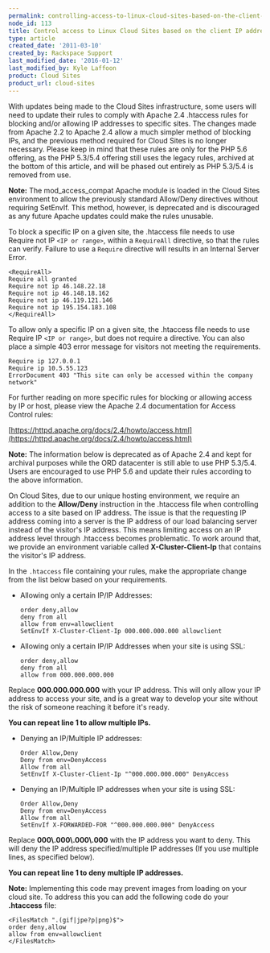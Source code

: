 ```yaml
---
permalink: controlling-access-to-linux-cloud-sites-based-on-the-client-ip-address/
node_id: 113
title: Control access to Linux Cloud Sites based on the client IP address
type: article
created_date: '2011-03-10'
created_by: Rackspace Support
last_modified_date: '2016-01-12'
last_modified_by: Kyle Laffoon
product: Cloud Sites
product_url: cloud-sites
---
```


With updates being made to the Cloud Sites infrastructure, some users
will need to update their rules to comply with Apache 2.4 .htaccess
rules for blocking and/or allowing IP addresses to specific sites. The
changes made from Apache 2.2 to Apache 2.4 allow a much simpler method
of blocking IPs, and the previous method required for Cloud Sites is no
longer necessary. Please keep in mind that these rules are only for the
PHP 5.6 offering, as the PHP 5.3/5.4 offering still uses the legacy
rules, archived at the bottom of this article, and will be phased out
entirely as PHP 5.3/5.4 is removed from use.

**Note:** The mod_access_compat Apache module is loaded in the Cloud Sites
environment to allow the previously standard Allow/Deny directives
without requiring SetEnvIf. This method, however, is deprecated and is
discouraged as any future Apache updates could make the rules
unusable.

To block a specific IP on a given site, the .htaccess file needs to use
Require not IP `<IP or range>`, within a `RequireAll` directive, so
that the rules can verify. Failure to use a `Require` directive will
results in an Internal Server Error.

    <RequireAll>
    Require all granted
    Require not ip 46.148.22.18
    Require not ip 46.148.18.162
    Require not ip 46.119.121.146
    Require not ip 195.154.183.108
    </RequireAll>

To allow only a specific IP on a given site, the .htaccess file needs to
use Require IP `<IP or range>`, but does not require a directive.
You can also place a simple 403 error message for visitors not meeting
the requirements.

    Require ip 127.0.0.1
    Require ip 10.5.55.123
    ErrorDocument 403 "This site can only be accessed within the company network"

For further reading on more specific rules for blocking or allowing
access by IP or host, please view the Apache 2.4 documentation for
Access Control rules:

[https://httpd.apache.org/docs/2.4/howto/access.html](https://httpd.apache.org/docs/2.4/howto/access.html)

**Note:** The information below is deprecated as of Apache 2.4 and kept for archival purposes while the ORD datacenter is still able to use PHP 5.3/5.4. Users are encouraged to use PHP 5.6 and update their rules according to the above information.

On Cloud Sites, due to our unique hosting environment, we require an
addition to the **Allow/Deny** instruction in the .htaccess file when
controlling access to a site based on IP address. The issue is that the
requesting IP address coming into a server is the IP address of our load
balancing server instead of the visitor's IP address. This means
limiting access on an IP address level through .htaccess becomes
problematic. To work around that, we provide an environment variable
called **X-Cluster-Client-Ip** that contains the visitor's IP address.

In the `.htaccess` file containing your rules, make the appropriate change
from the list below based on your requirements.

-  Allowing only a certain IP/IP Addresses:

       order deny,allow
       deny from all
       allow from env=allowclient
       SetEnvIf X-Cluster-Client-Ip 000.000.000.000 allowclient

-  Allowing only a certain IP/IP Addresses when your site is using SSL:

       order deny,allow
       deny from all
       allow from 000.000.000.000

  Replace **000.000.000.000** with your IP address. This will only allow
your IP address to access your site, and is a great way to develop your
site without the risk of someone reaching it before it's ready.

  **You can repeat line 1 to allow multiple IPs.**

-  Denying an IP/Multiple IP addresses:

       Order Allow,Deny
       Deny from env=DenyAccess
       Allow from all
       SetEnvIf X-Cluster-Client-Ip "^000.000.000.000" DenyAccess

-  Denying an IP/Multiple IP addresses when your site is using SSL:

       Order Allow,Deny
       Deny from env=DenyAccess
       Allow from all
       SetEnvIf X-FORWARDED-FOR "^000.000.000.000" DenyAccess

  Replace **000\\.000\\.000\\.000** with the IP address you want to deny. This will deny the IP address specified/multiple IP addresses (If you use multiple lines, as specified below).

  **You can repeat line 1 to deny multiple IP addresses.**

**Note:** Implementing this code may prevent images from
loading on your cloud site. To address this you can add the following
code do your **.htaccess** file:

    <FilesMatch ".(gif|jpe?p|png)$">
    order deny,allow
    allow from env=allowclient
    </FilesMatch>
